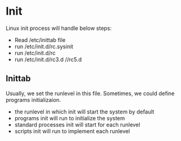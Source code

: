 # Init

Linux init process will handle below steps:
- Read /etc/inittab file
- run /etc/init.d/rc.sysinit
- run /etc/init.d/rc
- run /etc/init.d/rc3.d //rc5.d

## Inittab
Usually, we set the runlevel in this file. Sometimes, we could define programs initializaion.

- the runlevel in which init will start the system by default
- programs init will run to initialize the system
- standard processes init will start for each runlevel
- scripts init will run to implement each runlevel

